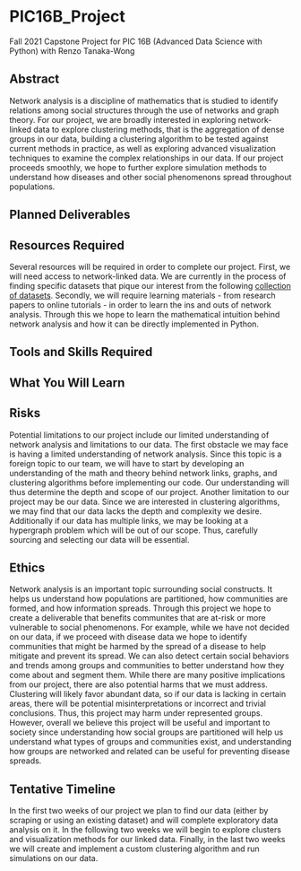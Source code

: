 # PIC16B_Project
Fall 2021 Capstone Project for PIC 16B (Advanced Data Science with Python) with Renzo Tanaka-Wong

## Abstract
Network analysis is a discipline of mathematics that is studied to identify relations among social structures through the use of networks and graph theory. For our project, we are broadly interested in exploring network-linked data to explore clustering methods, that is the aggregation of dense groups in our data, building a clustering algorithm to be tested against current methods in practice, as well as exploring advanced visualization techniques to examine the complex relationships in our data. If our project proceeds smoothly, we hope to further explore simulation methods to understand how diseases and other social phenomenons spread throughout populations.
## Planned Deliverables
## Resources Required
Several resources will be required in order to complete our project. First, we will need access to network-linked data. We are currently in the process of finding specific datasets that pique our interest from the following [collection of datasets](https://www.cs.cornell.edu/~arb/data/). Secondly, we will require learning materials -  from research papers to online tutorials - in order to learn the ins and outs of network analysis. Through this we hope to learn the mathematical intuition behind network analysis and how it can be directly implemented in Python.
## Tools and Skills Required
## What You Will Learn
## Risks
Potential limitations to our project include our limited understanding of network analysis and limitations to our data. The first obstacle we may face is having a limited understanding of network analysis. Since this topic is a foreign topic to our team, we will have to start by developing an understanding of the math and theory behind network links, graphs, and clustering algorithms before implementing our code. Our understanding will thus determine the depth and scope of our project. Another limitation to our project may be our data. Since we are interested in clustering algorithms, we may find that our data lacks the depth and complexity we desire. Additionally if our data has multiple links, we may be looking at a hypergraph problem which will be out of our scope. Thus, carefully sourcing and selecting our data will be essential.
## Ethics
Network analysis is an important topic surrounding social constructs. It helps us understand how populations are partitioned, how communities are formed, and how information spreads. Through this project we hope to create a deliverable that benefits communites that are at-risk or more vulnerable to social phenomenons. For example, while we have not decided on our data, if we proceed with disease data we hope to identify communities that might be harmed by the spread of a disease to help mitigate and prevent its spread. We can also detect certain social behaviors and trends among groups and communities to better understand how they come about and segment them. While there are many positive implications from our project, there are also potential harms that we must address. Clustering will likely favor abundant data, so if our data is lacking in certain areas, there will be potential misinterpretations or incorrect and trivial conclusions. Thus, this project may harm under represented groups. However, overall we believe this project will be useful and important to society since understanding how social groups are partitioned will help us understand what types of groups and communities exist, and understanding how groups are networked and related can be useful for preventing disease spreads.
## Tentative Timeline
In the first two weeks of our project we plan to find our data (either by scraping or using an existing dataset) and will complete exploratory data analysis on it. In the following two weeks we will begin to explore clusters and visualization methods for our linked data. Finally, in the last two weeks we will create and implement a custom clustering algorithm and run simulations on our data. 
